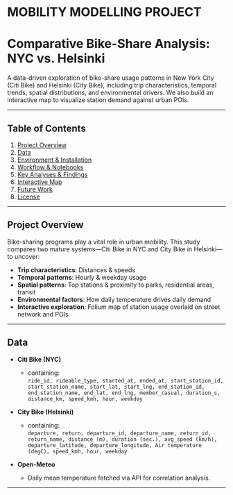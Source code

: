 # MOBILITY MODELLING PROJECT

# Comparative Bike-Share Analysis: NYC vs. Helsinki

A data-driven exploration of bike-share usage patterns in New York City (Citi Bike) and Helsinki (City Bike), including trip characteristics, temporal trends, spatial distributions, and environmental drivers. We also build an interactive map to visualize station demand against urban POIs.

---

## Table of Contents

1. [Project Overview](#project-overview)  
2. [Data](#data)  
3. [Environment & Installation](#environment--installation)  
4. [Workflow & Notebooks](#workflow--notebooks)  
5. [Key Analyses & Findings](#key-analyses--findings)  
6. [Interactive Map](#interactive-map)  
7. [Future Work](#future-work)  
8. [License](#license)  

---

## Project Overview

Bike-sharing programs play a vital role in urban mobility. This study compares two mature systems—Citi Bike in NYC and City Bike in Helsinki—to uncover:

- **Trip characteristics**: Distances & speeds  
- **Temporal patterns**: Hourly & weekday usage  
- **Spatial patterns**: Top stations & proximity to parks, residential areas, transit  
- **Environmental factors**: How daily temperature drives daily demand  
- **Interactive exploration**: Folium map of station usage overlaid on street network and POIs  

---

## Data

- **Citi Bike (NYC)**  
  - containing:  
    `ride_id, rideable_type, started_at, ended_at, start_station_id, start_station_name, start_lat, start_lng, end_station_id, end_station_name, end_lat, end_lng, member_casual, duration_s, distance_km, speed_kmh, hour, weekday`

- **City Bike (Helsinki)**  
  - containing:  
    `departure, return, departure_id, departure_name, return_id, return_name, distance (m), duration (sec.), avg_speed (km/h), departure_latitude, departure_longitude, Air temperature (degC), speed_kmh, hour, weekday`

- **Open-Meteo**  
  - Daily mean temperature fetched via API for correlation analysis.

---
